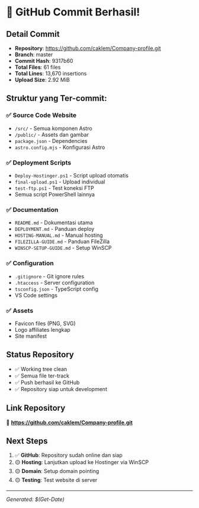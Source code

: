 # 🎉 GitHub Commit Berhasil!

## Detail Commit
- **Repository**: https://github.com/caklem/Company-profile.git
- **Branch**: master
- **Commit Hash**: 9317b60
- **Total Files**: 61 files
- **Total Lines**: 13,670 insertions
- **Upload Size**: 2.92 MiB

## Struktur yang Ter-commit:
### ✅ Source Code Website
- `/src/` - Semua komponen Astro
- `/public/` - Assets dan gambar
- `package.json` - Dependencies
- `astro.config.mjs` - Konfigurasi Astro

### ✅ Deployment Scripts
- `Deploy-Hostinger.ps1` - Script upload otomatis
- `final-upload.ps1` - Upload individual
- `test-ftp.ps1` - Test koneksi FTP
- Semua script PowerShell lainnya

### ✅ Documentation
- `README.md` - Dokumentasi utama
- `DEPLOYMENT.md` - Panduan deploy
- `HOSTING-MANUAL.md` - Manual hosting
- `FILEZILLA-GUIDE.md` - Panduan FileZilla
- `WINSCP-SETUP-GUIDE.md` - Setup WinSCP

### ✅ Configuration
- `.gitignore` - Git ignore rules
- `.htaccess` - Server configuration
- `tsconfig.json` - TypeScript config
- VS Code settings

### ✅ Assets
- Favicon files (PNG, SVG)
- Logo affiliates lengkap
- Site manifest

## Status Repository
- ✅ Working tree clean
- ✅ Semua file ter-track
- ✅ Push berhasil ke GitHub
- ✅ Repository siap untuk development

## Link Repository
🔗 **https://github.com/caklem/Company-profile.git**

## Next Steps
1. ✅ **GitHub**: Repository sudah online dan siap
2. 🟡 **Hosting**: Lanjutkan upload ke Hostinger via WinSCP
3. 🟡 **Domain**: Setup domain pointing
4. 🟡 **Testing**: Test website di server

---
*Generated: $(Get-Date)*
